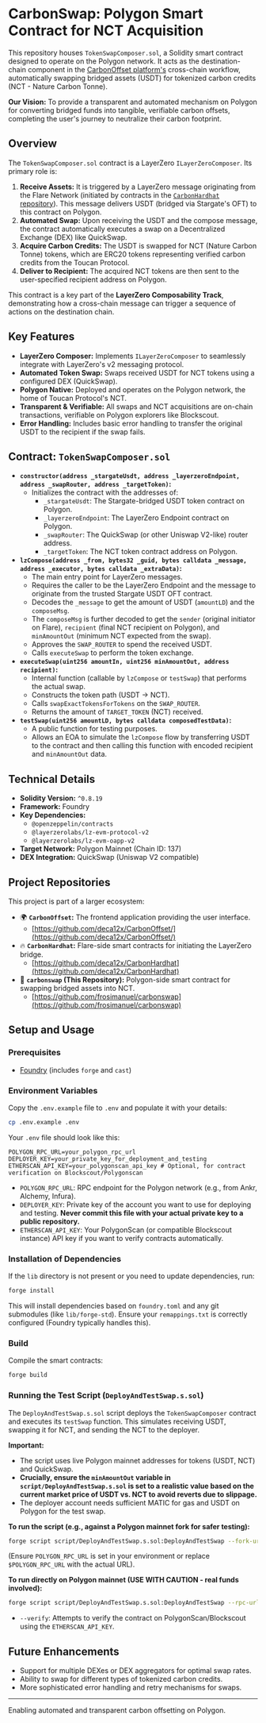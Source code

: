 # CarbonSwap: Polygon Smart Contract for NCT Acquisition

This repository houses `TokenSwapComposer.sol`, a Solidity smart contract designed to operate on the Polygon network. It acts as the destination-chain component in the [CarbonOffset platform's](https://github.com/deca12x/CarbonOffset/) cross-chain workflow, automatically swapping bridged assets (USDT) for tokenized carbon credits (NCT - Nature Carbon Tonne).

**Our Vision:** To provide a transparent and automated mechanism on Polygon for converting bridged funds into tangible, verifiable carbon offsets, completing the user's journey to neutralize their carbon footprint.

## Overview

The `TokenSwapComposer.sol` contract is a LayerZero `ILayerZeroComposer`. Its primary role is:

1.  **Receive Assets:** It is triggered by a LayerZero message originating from the Flare Network (initiated by contracts in the [`CarbonHardhat` repository](https://github.com/deca12x/CarbonHardhat)). This message delivers USDT (bridged via Stargate's OFT) to this contract on Polygon.
2.  **Automated Swap:** Upon receiving the USDT and the compose message, the contract automatically executes a swap on a Decentralized Exchange (DEX) like QuickSwap.
3.  **Acquire Carbon Credits:** The USDT is swapped for NCT (Nature Carbon Tonne) tokens, which are ERC20 tokens representing verified carbon credits from the Toucan Protocol.
4.  **Deliver to Recipient:** The acquired NCT tokens are then sent to the user-specified recipient address on Polygon.

This contract is a key part of the **LayerZero Composability Track**, demonstrating how a cross-chain message can trigger a sequence of actions on the destination chain.

## Key Features

*   **LayerZero Composer:** Implements `ILayerZeroComposer` to seamlessly integrate with LayerZero's v2 messaging protocol.
*   **Automated Token Swap:** Swaps received USDT for NCT tokens using a configured DEX (QuickSwap).
*   **Polygon Native:** Deployed and operates on the Polygon network, the home of Toucan Protocol's NCT.
*   **Transparent & Verifiable:** All swaps and NCT acquisitions are on-chain transactions, verifiable on Polygon explorers like Blockscout.
*   **Error Handling:** Includes basic error handling to transfer the original USDT to the recipient if the swap fails.

## Contract: `TokenSwapComposer.sol`

*   **`constructor(address _stargateUsdt, address _layerzeroEndpoint, address _swapRouter, address _targetToken)`:**
    *   Initializes the contract with the addresses of:
        *   `_stargateUsdt`: The Stargate-bridged USDT token contract on Polygon.
        *   `_layerzeroEndpoint`: The LayerZero Endpoint contract on Polygon.
        *   `_swapRouter`: The QuickSwap (or other Uniswap V2-like) router address.
        *   `_targetToken`: The NCT token contract address on Polygon.
*   **`lzCompose(address _from, bytes32 _guid, bytes calldata _message, address _executor, bytes calldata _extraData)`:**
    *   The main entry point for LayerZero messages.
    *   Requires the caller to be the LayerZero Endpoint and the message to originate from the trusted Stargate USDT OFT contract.
    *   Decodes the `_message` to get the amount of USDT (`amountLD`) and the `composeMsg`.
    *   The `composeMsg` is further decoded to get the `sender` (original initiator on Flare), `recipient` (final NCT recipient on Polygon), and `minAmountOut` (minimum NCT expected from the swap).
    *   Approves the `SWAP_ROUTER` to spend the received USDT.
    *   Calls `executeSwap` to perform the token exchange.
*   **`executeSwap(uint256 amountIn, uint256 minAmountOut, address recipient)`:**
    *   Internal function (callable by `lzCompose` or `testSwap`) that performs the actual swap.
    *   Constructs the token path (USDT -> NCT).
    *   Calls `swapExactTokensForTokens` on the `SWAP_ROUTER`.
    *   Returns the amount of `TARGET_TOKEN` (NCT) received.
*   **`testSwap(uint256 amountLD, bytes calldata composedTestData)`:**
    *   A public function for testing purposes.
    *   Allows an EOA to simulate the `lzCompose` flow by transferring USDT to the contract and then calling this function with encoded recipient and `minAmountOut` data.

## Technical Details

*   **Solidity Version:** `^0.8.19`
*   **Framework:** Foundry
*   **Key Dependencies:**
    *   `@openzeppelin/contracts`
    *   `@layerzerolabs/lz-evm-protocol-v2`
    *   `@layerzerolabs/lz-evm-oapp-v2`
*   **Target Network:** Polygon Mainnet (Chain ID: 137)
*   **DEX Integration:** QuickSwap (Uniswap V2 compatible)

## Project Repositories

This project is part of a larger ecosystem:

*   🌍 **`CarbonOffset`:** The frontend application providing the user interface.
    *   [https://github.com/deca12x/CarbonOffset/](https://github.com/deca12x/CarbonOffset/)
*   🔥 **`CarbonHardhat`:** Flare-side smart contracts for initiating the LayerZero bridge.
    *   [https://github.com/deca12x/CarbonHardhat](https://github.com/deca12x/CarbonHardhat)
*   🔄 **`carbonswap` (This Repository):** Polygon-side smart contract for swapping bridged assets into NCT.
    *   [https://github.com/frosimanuel/carbonswap](https://github.com/frosimanuel/carbonswap)

## Setup and Usage

### Prerequisites

-   [Foundry](https://getfoundry.sh/) (includes `forge` and `cast`)

### Environment Variables

Copy the `.env.example` file to `.env` and populate it with your details:
```bash
cp .env.example .env
```
Your `.env` file should look like this:
```env
POLYGON_RPC_URL=your_polygon_rpc_url
DEPLOYER_KEY=your_private_key_for_deployment_and_testing
ETHERSCAN_API_KEY=your_polygonscan_api_key # Optional, for contract verification on Blockscout/Polygonscan
```
*   `POLYGON_RPC_URL`: RPC endpoint for the Polygon network (e.g., from Ankr, Alchemy, Infura).
*   `DEPLOYER_KEY`: Private key of the account you want to use for deploying and testing. **Never commit this file with your actual private key to a public repository.**
*   `ETHERSCAN_API_KEY`: Your PolygonScan (or compatible Blockscout instance) API key if you want to verify contracts automatically.

### Installation of Dependencies

If the `lib` directory is not present or you need to update dependencies, run:
```bash
forge install
```
This will install dependencies based on `foundry.toml` and any git submodules (like `lib/forge-std`). Ensure your `remappings.txt` is correctly configured (Foundry typically handles this).

### Build

Compile the smart contracts:
```bash
forge build
```

### Running the Test Script (`DeployAndTestSwap.s.sol`)

The `DeployAndTestSwap.s.sol` script deploys the `TokenSwapComposer` contract and executes its `testSwap` function. This simulates receiving USDT, swapping it for NCT, and sending the NCT to the deployer.

**Important:**
*   The script uses live Polygon mainnet addresses for tokens (USDT, NCT) and QuickSwap.
*   **Crucially, ensure the `minAmountOut` variable in `script/DeployAndTestSwap.s.sol` is set to a realistic value based on the current market price of USDT vs. NCT to avoid reverts due to slippage.**
*   The deployer account needs sufficient MATIC for gas and USDT on Polygon for the test swap.

**To run the script (e.g., against a Polygon mainnet fork for safer testing):**
```bash
forge script script/DeployAndTestSwap.s.sol:DeployAndTestSwap --fork-url $POLYGON_RPC_URL --broadcast -vvvv
```
(Ensure `POLYGON_RPC_URL` is set in your environment or replace `$POLYGON_RPC_URL` with the actual URL).

**To run directly on Polygon mainnet (USE WITH CAUTION - real funds involved):**
```bash
forge script script/DeployAndTestSwap.s.sol:DeployAndTestSwap --rpc-url $POLYGON_RPC_URL --broadcast --verify -vvvv
```
*   `--verify`: Attempts to verify the contract on PolygonScan/Blockscout using the `ETHERSCAN_API_KEY`.

## Future Enhancements

*   Support for multiple DEXes or DEX aggregators for optimal swap rates.
*   Ability to swap for different types of tokenized carbon credits.
*   More sophisticated error handling and retry mechanisms for swaps.

---

Enabling automated and transparent carbon offsetting on Polygon.

